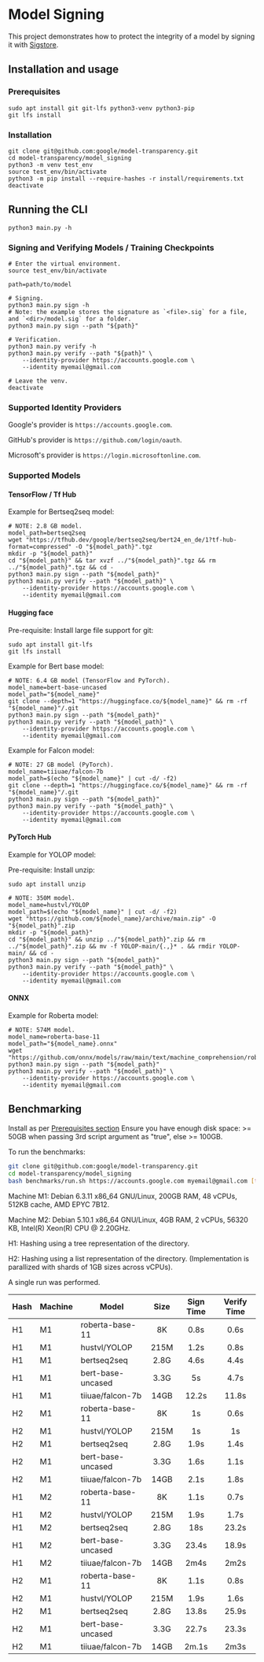 # Model Signing

This project demonstrates how to protect the integrity of a model by signing it with [Sigstore](https://www.sigstore.dev/).

## Installation and usage

### Prerequisites

```shell
sudo apt install git git-lfs python3-venv python3-pip
git lfs install
```

### Installation

```shell
git clone git@github.com:google/model-transparency.git
cd model-transparency/model_signing
python3 -m venv test_env
source test_env/bin/activate
python3 -m pip install --require-hashes -r install/requirements.txt
deactivate
```

## Running the CLI

```shell
python3 main.py -h
```

### Signing and Verifying Models / Training Checkpoints

```shell
# Enter the virtual environment.
source test_env/bin/activate

path=path/to/model

# Signing.
python3 main.py sign -h
# Note: the example stores the signature as `<file>.sig` for a file, and `<dir>/model.sig` for a folder.
python3 main.py sign --path "${path}"

# Verification.
python3 main.py verify -h
python3 main.py verify --path "${path}" \
    --identity-provider https://accounts.google.com \
    --identity myemail@gmail.com

# Leave the venv.
deactivate
```

### Supported Identity Providers

Google's provider is `https://accounts.google.com`.

GitHub's provider is `https://github.com/login/oauth`.

Microsoft's provider is `https://login.microsoftonline.com`.

### Supported Models

#### TensorFlow / Tf Hub

Example for Bertseq2seq model:

```shell
# NOTE: 2.8 GB model.
model_path=bertseq2seq
wget "https://tfhub.dev/google/bertseq2seq/bert24_en_de/1?tf-hub-format=compressed" -O "${model_path}".tgz
mkdir -p "${model_path}"
cd "${model_path}" && tar xvzf ../"${model_path}".tgz && rm ../"${model_path}".tgz && cd -
python3 main.py sign --path "${model_path}"
python3 main.py verify --path "${model_path}" \
    --identity-provider https://accounts.google.com \
    --identity myemail@gmail.com
```

#### Hugging face

Pre-requisite: Install large file support for git:

```shell
sudo apt install git-lfs
git lfs install
```

Example for Bert base model:

```shell
# NOTE: 6.4 GB model (TensorFlow and PyTorch).
model_name=bert-base-uncased
model_path="${model_name}"
git clone --depth=1 "https://huggingface.co/${model_name}" && rm -rf "${model_name}"/.git
python3 main.py sign --path "${model_path}"
python3 main.py verify --path "${model_path}" \
    --identity-provider https://accounts.google.com \
    --identity myemail@gmail.com
```

Example for Falcon model:

```shell
# NOTE: 27 GB model (PyTorch).
model_name=tiiuae/falcon-7b
model_path=$(echo "${model_name}" | cut -d/ -f2)
git clone --depth=1 "https://huggingface.co/${model_name}" && rm -rf "${model_name}"/.git
python3 main.py sign --path "${model_path}"
python3 main.py verify --path "${model_path}" \
    --identity-provider https://accounts.google.com \
    --identity myemail@gmail.com
```

#### PyTorch Hub

Example for YOLOP model:

Pre-requisite: Install unzip:

```shell
sudo apt install unzip
```

```shell
# NOTE: 350M model.
model_name=hustvl/YOLOP
model_path=$(echo "${model_name}" | cut -d/ -f2)
wget "https://github.com/${model_name}/archive/main.zip" -O "${model_path}".zip
mkdir -p "${model_path}"
cd "${model_path}" && unzip ../"${model_path}".zip && rm ../"${model_path}".zip && mv -f YOLOP-main/{.,}* . && rmdir YOLOP-main/ && cd -
python3 main.py sign --path "${model_path}"
python3 main.py verify --path "${model_path}" \
    --identity-provider https://accounts.google.com \
    --identity myemail@gmail.com
```

#### ONNX

Example for Roberta model:

```shell
# NOTE: 574M model.
model_name=roberta-base-11
model_path="${model_name}.onnx"
wget "https://github.com/onnx/models/raw/main/text/machine_comprehension/roberta/model/${model_name}.onnx"
python3 main.py sign --path "${model_path}"
python3 main.py verify --path "${model_path}" \
    --identity-provider https://accounts.google.com \
    --identity myemail@gmail.com
```

## Benchmarking

Install as per [Prerequisites section](#prerequisites)
Ensure you have enough disk space: >= 50GB when passing 3rd script argument as "true", else >= 100GB.

To run the benchmarks:

```bash
git clone git@github.com:google/model-transparency.git
cd model-transparency/model_signing
bash benchmarks/run.sh https://accounts.google.com myemail@gmail.com [true]
```

Machine M1: Debian 6.3.11 x86_64 GNU/Linux, 200GB RAM, 48 vCPUs, 512KB cache, AMD EPYC 7B12.

Machine M2: Debian 5.10.1 x86_64 GNU/Linux, 4GB RAM, 2 vCPUs, 56320 KB, Intel(R) Xeon(R) CPU @ 2.20GHz.

H1: Hashing using a tree representation of the directory.

H2: Hashing using a list representation of the directory. (Implementation is parallized with shards of 1GB sizes across vCPUs).

A single run was performed.

| Hash | Machine | Model   |      Size      |  Sign Time | Verify Time | 
|------|--------|----------|:-------------:|:------:|:------:|
| H1 | M1 | roberta-base-11      | 8K    | 0.8s  | 0.6s  |
| H1 | M1 | hustvl/YOLOP         | 215M  | 1.2s  | 0.8s  |
| H1 | M1 | bertseq2seq          | 2.8G  | 4.6s  | 4.4s  |
| H1 | M1 | bert-base-uncased    | 3.3G  | 5s    | 4.7s  |
| H1 | M1 | tiiuae/falcon-7b     | 14GB  | 12.2s | 11.8s |
| H2 | M1 | roberta-base-11      | 8K    | 1s    | 0.6s  |
| H2 | M1 | hustvl/YOLOP         | 215M  | 1s    | 1s    |
| H2 | M1 | bertseq2seq          | 2.8G  | 1.9s  | 1.4s  |
| H2 | M1 | bert-base-uncased    | 3.3G  | 1.6s  | 1.1s  |
| H2 | M1 | tiiuae/falcon-7b     | 14GB  | 2.1s | 1.8s   |
| H1 | M2 | roberta-base-11      | 8K    | 1.1s  | 0.7s  |
| H1 | M2 | hustvl/YOLOP         | 215M  | 1.9s  | 1.7s  |
| H1 | M2 | bertseq2seq          | 2.8G  | 18s   | 23.2s |
| H1 | M2 | bert-base-uncased    | 3.3G  | 23.4s | 18.9s |
| H1 | M2 | tiiuae/falcon-7b     | 14GB  | 2m4s | 2m2s   |
| H2 | M1 | roberta-base-11      | 8K    | 1.1s  | 0.8s  |
| H2 | M1 | hustvl/YOLOP         | 215M  | 1.9s  | 1.6s  |
| H2 | M1 | bertseq2seq          | 2.8G  | 13.8s | 25.9s |
| H2 | M1 | bert-base-uncased    | 3.3G  | 22.7s | 23.3s |
| H2 | M1 | tiiuae/falcon-7b     | 14GB  | 2m.1s | 2m3s  |
